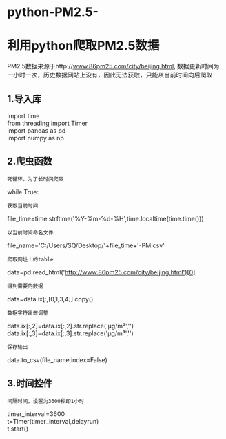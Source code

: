 # python-PM2.5-
利用python爬取PM2.5数据
======================

PM2.5数据来源于http://www.86pm25.com/city/beijing.html, 数据更新时间为一小时一次，历史数据网站上没有，因此无法获取，只能从当前时间向后爬取

1.导入库
-------
import time <br>
from threading import Timer  <br>
import pandas as pd  <br>
import numpy as np <br>

2.爬虫函数
---------
	死循环，为了长时间爬取
while True:  <br>

	获取当前时间
file_time=time.strftime('%Y-%m-%d-%H',time.localtime(time.time())) <br>

	以当前时间命名文件
file_name='C:/Users/SQ/Desktop/'+file_time+'-PM.csv' <br>

	爬取网址上的table
data=pd.read_html('http://www.86pm25.com/city/beijing.html')[0] <br>

	得到需要的数据
data=data.ix[:,[0,1,3,4]].copy() <br>

	数据字符串做调整
data.ix[:,2]=data.ix[:,2].str.replace('μg/m³','') <br>
data.ix[:,3]=data.ix[:,3].str.replace('μg/m³','') <br>

	保存输出
data.to_csv(file_name,index=False) <br>

3.时间控件
---------

    间隔时间，设置为3600秒即1小时
timer_interval=3600 <br>
t=Timer(timer_interval,delayrun)   <br>
t.start()  <br>
